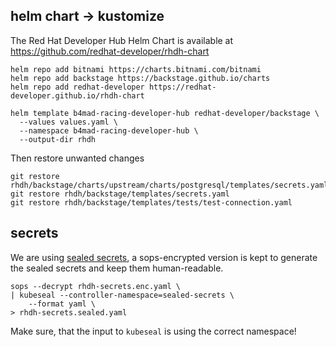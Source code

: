 ## helm chart -> kustomize

The Red Hat Developer Hub Helm Chart is available at https://github.com/redhat-developer/rhdh-chart

```
helm repo add bitnami https://charts.bitnami.com/bitnami
helm repo add backstage https://backstage.github.io/charts
helm repo add redhat-developer https://redhat-developer.github.io/rhdh-chart

helm template b4mad-racing-developer-hub redhat-developer/backstage \
  --values values.yaml \
  --namespace b4mad-racing-developer-hub \
  --output-dir rhdh
```

Then restore unwanted changes

```shell
git restore rhdh/backstage/charts/upstream/charts/postgresql/templates/secrets.yaml
git restore rhdh/backstage/templates/secrets.yaml
git restore rhdh/backstage/templates/tests/test-connection.yaml
```

## secrets

We are using [sealed secrets](https://sealed-secrets.netlify.app/),
a sops-encrypted version is kept to generate the sealed secrets and keep them human-readable.

```shell
sops --decrypt rhdh-secrets.enc.yaml \
| kubeseal --controller-namespace=sealed-secrets \
    --format yaml \
> rhdh-secrets.sealed.yaml
```

Make sure, that the input to `kubeseal` is using the correct namespace!


